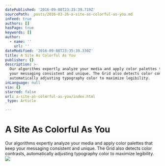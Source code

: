 ```yaml
---
datePublished: '2016-09-08T23:35:39.719Z'
sourcePath: _posts/2016-03-26-a-site-as-colorful-as-you.md
inFeed: true
authors: []
hasPage: true
keywords: []
author:
  - name: ''
    url: ''
dateModified: '2016-09-08T23:35:39.330Z'
title: A Site As Colorful As You
publisher: {}
description: >-
  Our algorithms expertly analyze your media and apply color palettes that keep
  your messaging consistent and unique. The Grid also detects color contrasts,
  automatically adjusting typography color to maximize legibility.
inLanguage: null
via: {}
starred: false
url: a-site-as-colorful-as-you/index.html
_type: Article

---
```

# A Site As Colorful As You

Our algorithms expertly analyze your media and apply color palettes that keep your messaging consistent and unique. The Grid also detects color contrasts, automatically adjusting typography color to maximize legibility.
![](https://s3-us-west-2.amazonaws.com/the-grid-img/p/9d34fd964c6c62d800e9d6204cc437985070a191.png)
